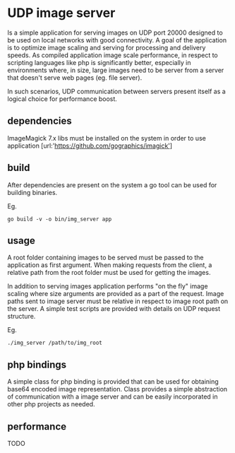 UDP image server
================

Is a simple application for serving images on UDP port 20000 designed to be used on local networks with good connectivity.
A goal of the application is to optimize image scaling and serving for processing and delivery speeds. As compiled application image scale performance, in respect to scripting languages like php is significantly better, especially in environments where, in size, large images need to be server from a server that doesn't serve web pages (eg. file server).

In such scenarios, UDP communication between servers present itself as a logical choice for performance boost.

dependencies
------------

ImageMagick 7.x libs must be installed on the system in order to use application [url:'https://github.com/gographics/imagick']


build
-----

After dependencies are present on the system a go tool can be used for building binaries.

Eg.
```code
go build -v -o bin/img_server app
```

usage
-----

A root folder containing images to be served must be passed to the application as first argument. When making requests from the client, a relative path from the root folder must be used for getting the images.

In addition to serving images application performs "on the fly" image scaling where size arguments are provided as a part of the request. Image paths sent to image server must be relative in respect to image root path on the server. A simple test scripts are provided with details on UDP request structure.

Eg.
```code
./img_server /path/to/img_root
```

php bindings
------------

A simple class for php binding is provided that can be used for obtaining base64 encoded image representation. Class provides a simple abstraction of communication with a image server and can be easily incorporated in other php projects as needed.


performance
-----------

TODO

